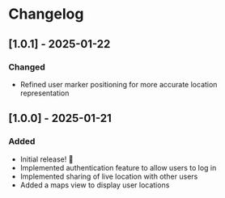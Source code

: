 # Changelog

## [1.0.1] - 2025-01-22

### Changed

- Refined user marker positioning for more accurate location representation

## [1.0.0] - 2025-01-21

### Added

- Initial release! 🚀
- Implemented authentication feature to allow users to log in
- Implemented sharing of live location with other users
- Added a maps view to display user locations